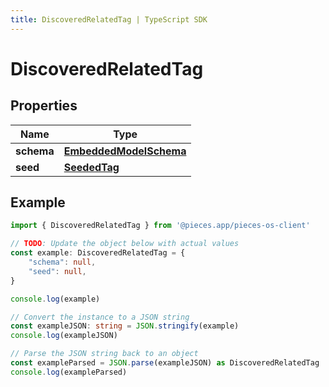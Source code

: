 ```yaml
---
title: DiscoveredRelatedTag | TypeScript SDK
---
```



# DiscoveredRelatedTag


## Properties

Name | Type
------------ | -------------
**schema** | [**EmbeddedModelSchema**](EmbeddedModelSchema)
**seed** | [**SeededTag**](SeededTag)

## Example

```typescript
import { DiscoveredRelatedTag } from '@pieces.app/pieces-os-client'

// TODO: Update the object below with actual values
const example: DiscoveredRelatedTag = {
    "schema": null,
    "seed": null,
}

console.log(example)

// Convert the instance to a JSON string
const exampleJSON: string = JSON.stringify(example)
console.log(exampleJSON)

// Parse the JSON string back to an object
const exampleParsed = JSON.parse(exampleJSON) as DiscoveredRelatedTag
console.log(exampleParsed)
```


